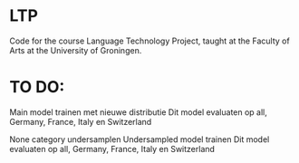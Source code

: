 # LTP
Code for the course Language Technology Project, taught at the Faculty of Arts at the University of Groningen.

# TO DO:

Main model trainen met nieuwe distributie
Dit model evaluaten op all, Germany, France, Italy en Switzerland

None category undersamplen
Undersampled model trainen
Dit model evaluaten op all, Germany, France, Italy en Switzerland

